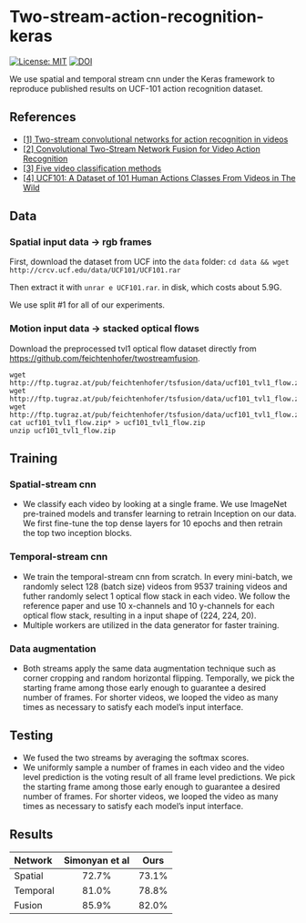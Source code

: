 # Two-stream-action-recognition-keras
[![License: MIT](https://img.shields.io/badge/License-MIT-yellow.svg)](https://opensource.org/licenses/MIT)
[![DOI](https://zenodo.org/badge/127003611.svg)](https://zenodo.org/badge/latestdoi/127003611) 

We use spatial and temporal stream cnn under the Keras framework to reproduce published results on UCF-101 action recognition dataset. 

## References
*  [[1] Two-stream convolutional networks for action recognition in videos](http://papers.nips.cc/paper/5353-two-stream-convolutional)
*  [[2] Convolutional Two-Stream Network Fusion for Video Action Recognition](https://github.com/feichtenhofer/twostreamfusion)
*  [[3] Five video classification methods](https://github.com/harvitronix/five-video-classification-methods/blob/master/README.md)
*  [[4] UCF101: A Dataset of 101 Human Actions Classes From Videos in The Wild](https://arxiv.org/abs/1212.0402)



## Data
### Spatial input data -> rgb frames
  First, download the dataset from UCF into the `data` folder:
  `cd data && wget http://crcv.ucf.edu/data/UCF101/UCF101.rar`
  
  Then extract it with `unrar e UCF101.rar`. in disk, which costs about 5.9G.
  
  We use split #1 for all of our experiments.
### Motion input data -> stacked optical flows
  Download the preprocessed tvl1 optical flow dataset directly from https://github.com/feichtenhofer/twostreamfusion. 
  ```
  wget http://ftp.tugraz.at/pub/feichtenhofer/tsfusion/data/ucf101_tvl1_flow.zip.001
  wget http://ftp.tugraz.at/pub/feichtenhofer/tsfusion/data/ucf101_tvl1_flow.zip.002
  wget http://ftp.tugraz.at/pub/feichtenhofer/tsfusion/data/ucf101_tvl1_flow.zip.003
  cat ucf101_tvl1_flow.zip* > ucf101_tvl1_flow.zip
  unzip ucf101_tvl1_flow.zip
  ```

## Training
### Spatial-stream cnn
  *  We classify each video by looking at a single frame. We use ImageNet pre-trained models and transfer learning to retrain Inception on our data. We first fine-tune the top dense layers for 10 epochs and then retrain the top two inception blocks.
### Temporal-stream cnn
  *  We train the temporal-stream cnn from scratch. In every mini-batch, we randomly select 128 (batch size) videos from 9537 training videos and futher randomly select 1 optical flow stack in each video. We follow the reference paper and use 10 x-channels and 10 y-channels for each optical flow stack, resulting in a input shape of (224, 224, 20). 
  *  Multiple workers are utilized in the data generator for faster training.
### Data augmentation
  *  Both streams apply the same data augmentation technique such as corner cropping and random horizontal flipping. Temporally, we pick the starting frame among those early enough to guarantee a desired number of frames. For shorter videos, we looped the video as many times as necessary to satisfy each model’s input interface.

## Testing
*  We fused the two streams by averaging the softmax scores.
*  We uniformly sample a number of frames in each video and the video level prediction is the voting result of all frame level predictions. We pick the starting frame among those early enough to guarantee a desired number of frames. For shorter videos, we looped the video as many times as necessary to satisfy each model’s input interface.

## Results
|Network     |Simonyan et al  |Ours  |
-------------|:--------------:|:----:|
|Spatial     |72.7%           |73.1% |
|Temporal    |81.0%           |78.8% |
|Fusion      |85.9%           |82.0% |
